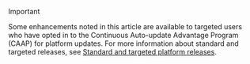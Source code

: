 > [!IMPORTANT]
> Some enhancements noted in this article are available to targeted users who have opted in to the Continuous Auto-update Advantage Program (CAAP) for platform updates. For more information about standard and targeted releases, see [Standard and targeted platform releases](../fin-ops-core/fin-ops/get-started/public-preview-releases.md).